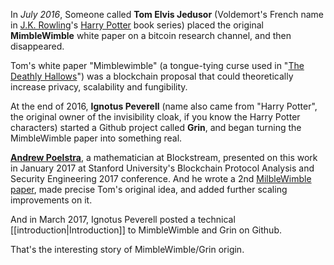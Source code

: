 In *July 2016*, Someone called **Tom Elvis Jedusor** (Voldemort's French name in [J.K. Rowling](https://en.wikipedia.org/wiki/J._K._Rowling)'s [Harry Potter](https://en.wikipedia.org/wiki/Harry_Potter) book series) placed the original **MimbleWimble** white paper on a bitcoin research channel, and then disappeared.

Tom's white paper "Mimblewimble" (a tongue-tying curse used in "[The Deathly Hallows](https://en.wikipedia.org/wiki/Harry_Potter_and_the_Deathly_Hallows)") was a blockchain proposal that could theoretically increase privacy, scalability and fungibility. 

At the end of 2016, **Ignotus Peverell** (name also came from "Harry Potter", the original owner of the invisibility cloak, if you know the Harry Potter characters) started a Github project called **Grin**, and began turning the MimbleWimble paper into something real.

**[Andrew Poelstra](https://www.linkedin.com/in/andrew-poelstra-958a75106)**, a mathematician at Blockstream, presented on this work in January 2017 at Stanford University's Blockchain Protocol Analysis and Security Engineering 2017 conference. And he wrote a 2nd [MilbleWimble paper](https://download.wpsoftware.net/bitcoin/wizardry/mimblewimble.pdf), made precise Tom's original idea, and added further scaling improvements on it.

And in March 2017, Ignotus Peverell posted a technical [[introduction|Introduction]] to MimbleWimble and Grin on Github. 

That's the interesting story of MimbleWimble/Grin origin.
